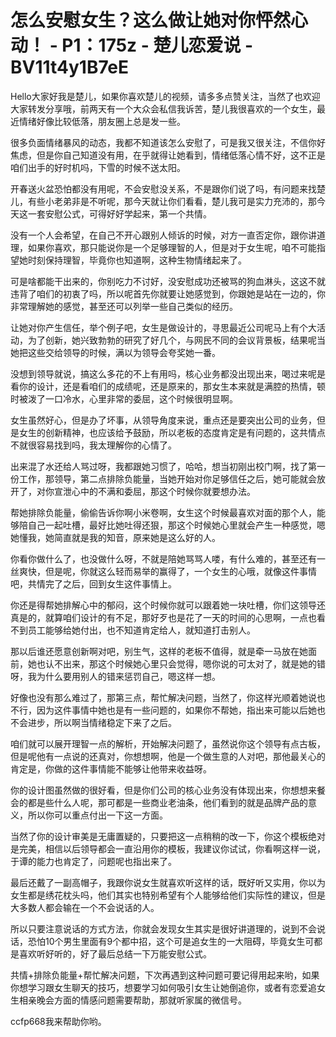# 怎么安慰女生？这么做让她对你怦然心动！ - P1：175z - 楚儿恋爱说 - BV11t4y1B7eE

Hello大家好我是楚儿，如果你喜欢楚儿的视频，请多多点赞关注，当然了也欢迎大家转发分享哦，前两天有一个大众会私信我诉苦，楚儿我很喜欢的一个女生，最近情绪好像比较低落，朋友圈上总是发一些。

很多负面情绪暴风的动态，我都不知道该怎么安慰了，可是我又很关注，不信你好焦虑，但是你自己知道没有用，在乎就得让她看到，情绪低落心情不好，这不正是咱们出手的好时机吗，下雪的时候不送太阳。

开春送火盆恐怕都没有用呢，不会安慰没关系，不是跟你们说了吗，有问题来找楚儿，有些小老弟非是不听呢，那今天就让你们看看，楚儿我可是实力充沛的，那今天这一套安慰公式，可得好好学起来，第一个共情。

没有一个人会希望，在自己不开心跟别人倾诉的时候，对方一直否定你，跟你讲道理，如果你喜欢，那只能说你是一个足够理智的人，但是对于女生呢，咱不可能指望她时刻保持理智，毕竟你也知道啊，这种生物情绪起来了。

可是啥都能干出来的，你别吃力不讨好，没安慰成功还被骂的狗血淋头，这这不就违背了咱们的初衷了吗，所以呢首先你就要让她感觉到，你跟她是站在一边的，你非常理解她的感觉，甚至还可以列举一些自己类似的经历。

让她对你产生信任，举个例子吧，女生是做设计的，寻思最近公司呢马上有个大活动，为了创新，她兴致勃勃的研究了好几个，与网民不同的会议背景板，结果呢当她把这些交给领导的时候，满以为领导会夸奖她一番。

没想到领导就说，搞这么多花的不上有用吗，核心业务都没出现出来，喝过来呢是看你的设计，还是看咱们的成绩呢，还是原来的，那女生本来就是满腔的热情，顿时被泼了一口冷水，心里非常的委屈，这个时候很明显啊。

女生虽然好心，但是办了坏事，从领导角度来说，重点还是要突出公司的业务，但是女生的创新精神，也应该给予鼓励，所以老板的态度肯定是有问题的，这共情点不就很容易找到吗，我太理解你的心情了。

出来混了水还给人骂过呀，我都跟她习惯了，哈哈，想当初刚出校门啊，找了第一份工作，那领导，第二点排除负能量，当她开始对你足够信任之后，她可能就会放开了，对你宣泄心中的不满和委屈，那这个时候你就要想办法。

帮她排除负能量，偷偷告诉你啊小米卷啊，女生这个时候最喜欢对面的那个人，能够陪自己一起吐槽，最好比她吐得还狠，那这个时候她心里就会产生一种感觉，嗯她懂我，她简直就是我的知音，原来她是这么好的人。

你看你做什么了，也没做什么呀，不就是陪她骂骂人喽，有什么难的，甚至还有一丝爽快，但是呢，你就这么轻而易举的赢得了，一个女生的心哦，就像这件事情吧，共情完了之后，回到女生这件事情上。

你还是得帮她排解心中的郁闷，这个时候你就可以跟着她一块吐槽，你们这领导还真是的，就算咱们设计的有不足，那好歹也是花了一天的时间的心思啊，一点也看不到员工能够给她付出，也不知道肯定给人，就知道打击别人。

那以后谁还愿意创新啊对吧，别生气，这样的老板不值得，就是牵一马放在她面前，她也认不出来，那这个时候她心里只会觉得，嗯你说的可太对了，就是她的错呀，我为什么要用别人的错来惩罚自己，嗯这样一想。

好像也没有那么难过了，那第三点，帮忙解决问题，当然了，你这样光顺着她说也不行，因为这件事情中她也是有一些问题的，如果你不帮她，指出来可能以后她也不会进步，所以啊当情绪稳定下来了之后。

咱们就可以展开理智一点的解析，开始解决问题了，虽然说你这个领导有点古板，但是呢他有一点说的还真对，你想想啊，他是一个做生意的人对吧，那他最关心的肯定是，你做的这件事情能不能够让他带来收益呀。

你的设计图虽然做的很好看，但是你们公司的核心业务没有体现出来，你想想来餐会的都是些什么人呢，那可都是一些商业老油条，他们看到的就是品牌产品的意义，所以你可以重点付出一下这一方面。

当然了你的设计审美是无庸置疑的，只要把这一点稍稍的改一下，你这个模板绝对是完美，相信以后领导都会一直沿用你的模板，我建议你试试，你看啊这样一说，于谭的能力也肯定了，问题呢也指出来了。

最后还戴了一副高帽子，我跟你说女生就喜欢听这样的话，既好听又实用，你以为女生都是绣花枕头吗，他们其实也特别希望有个人能够给他们实际性的建议，但是大多数人都会输在一个不会说话的人。

所以只要注意说话的方式方法，你就会发现女生其实是很好讲道理的，说到不会说话，恐怕10个男生里面有9个都中招，这个可是追女生的一大阻碍，毕竟女生可都是喜欢听好听的，好了最后总结一下万能安慰公式。

共情+排除负能量+帮忙解决问题，下次再遇到这种问题可要记得用起来哟，如果你想学习跟女生聊天的技巧，想要学习如何吸引女生让她倒追你，或者有恋爱追女生相亲晚会方面的情感问题需要帮助，那就听家属的微信号。

ccfp668我来帮助你哟。